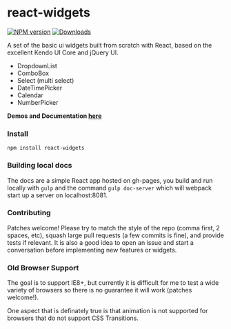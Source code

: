 react-widgets
=============
[![NPM version][npm-image]][npm-url]
[![Downloads][downloads-image]][downloads-url]

A set of the basic ui widgets built from scratch with React, based on the excellent Kendo UI Core and jQuery UI. 

- DropdownList
- ComboBox
- Select (multi select)
- DateTimePicker
- Calendar 
- NumberPicker 

__Demos and Documentation [here](http://jquense.github.io/react-widgets/docs/)__


### Install

`npm install react-widgets`

### Building local docs

The docs are a simple React app hosted on gh-pages, you build and run locally with `gulp` and the command `gulp doc-server` which will webpack start up a server on localhost:8081.

### Contributing 

Patches welcome! Please try to match the style of the repo (comma first, 2 spaces, etc), squash large pull requests (a few commits is fine), and provide tests if relevant. It is also a good idea to open an issue and start a conversation before implementing new features or widgets.

### Old Browser Support

The goal is to support IE8+, but currently it is difficult for me to test a wide variety of browsers so there is no guarantee 
it will work (patches welcome!).

One aspect that is definately true is that animation is not supported for browsers that do not support CSS Transitions.


[npm-image]: https://img.shields.io/npm/v/react-widgets.svg?style=flat-square
[npm-url]: https://npmjs.org/package/react-widgets
[downloads-image]: http://img.shields.io/npm/dm/react-widgets.svg?style=flat-square
[downloads-url]: https://npmjs.org/package/react-widgets

